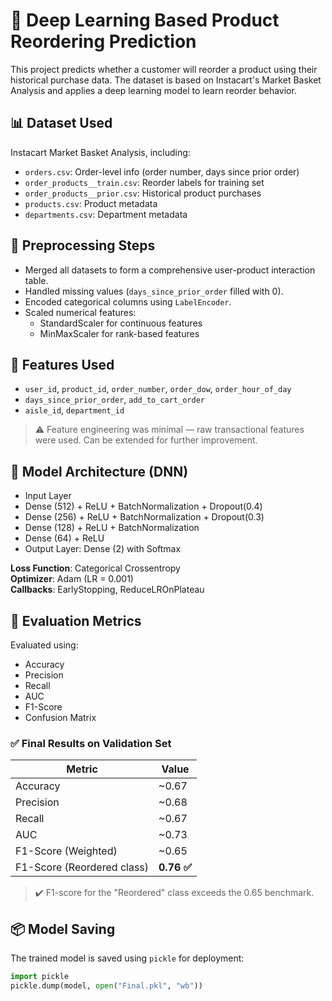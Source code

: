 

# 🧠 Deep Learning Based Product Reordering Prediction

This project predicts whether a customer will reorder a product using their historical purchase data. The dataset is based on Instacart's Market Basket Analysis and applies a deep learning model to learn reorder behavior.


## 📊 Dataset Used

Instacart Market Basket Analysis, including:

- `orders.csv`: Order-level info (order number, days since prior order)
- `order_products__train.csv`: Reorder labels for training set
- `order_products__prior.csv`: Historical product purchases
- `products.csv`: Product metadata
- `departments.csv`: Department metadata


## 🔧 Preprocessing Steps

- Merged all datasets to form a comprehensive user-product interaction table.
- Handled missing values (`days_since_prior_order` filled with 0).
- Encoded categorical columns using `LabelEncoder`.
- Scaled numerical features:
  - StandardScaler for continuous features
  - MinMaxScaler for rank-based features


## 📌 Features Used

- `user_id`, `product_id`, `order_number`, `order_dow`, `order_hour_of_day`
- `days_since_prior_order`, `add_to_cart_order`
- `aisle_id`, `department_id`

> ⚠️ Feature engineering was minimal — raw transactional features were used. Can be extended for further improvement.


## 🧠 Model Architecture (DNN)

- Input Layer
- Dense (512) + ReLU + BatchNormalization + Dropout(0.4)
- Dense (256) + ReLU + BatchNormalization + Dropout(0.3)
- Dense (128) + ReLU + BatchNormalization
- Dense (64) + ReLU
- Output Layer: Dense (2) with Softmax

**Loss Function**: Categorical Crossentropy  
**Optimizer**: Adam (LR = 0.001)  
**Callbacks**: EarlyStopping, ReduceLROnPlateau


## 🧪 Evaluation Metrics

Evaluated using:
- Accuracy
- Precision
- Recall
- AUC
- F1-Score
- Confusion Matrix

### ✅ Final Results on Validation Set

| Metric        | Value     |
|---------------|-----------|
| Accuracy      | ~0.67     |
| Precision     | ~0.68     |
| Recall        | ~0.67     |
| AUC           | ~0.73     |
| F1-Score (Weighted) | ~0.65 |
| F1-Score (Reordered class) | **0.76 ✅** |

> ✔️ F1-score for the "Reordered" class exceeds the 0.65 benchmark.


 
## 📦 Model Saving

The trained model is saved using `pickle` for deployment:

```python
import pickle
pickle.dump(model, open("Final.pkl", "wb"))
